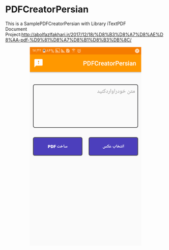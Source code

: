# PDFCreatorPersian
This is a SamplePDFCreatorPersian with Library iTextPDF
</br>
Document Project:http://abolfazlfakhari.ir/2017/12/18/%D8%B3%D8%A7%D8%AE%D8%AA-pdf-%D9%81%D8%A7%D8%B1%D8%B3%DB%8C/
</br>
<p align="center">
  <img src="https://github.com/abolfazlfakhari/PDFCreatorPersian/blob/master/screen.png" width="350"/>
</p>
